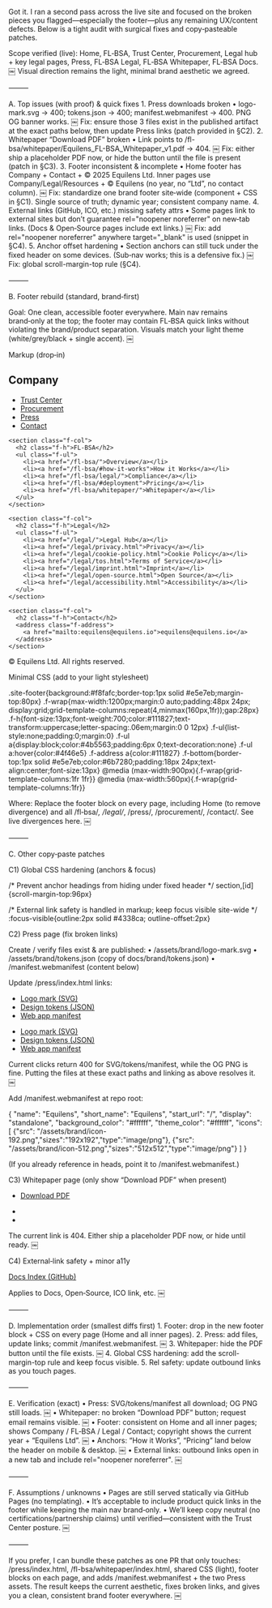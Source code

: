 Got it. I ran a second pass across the live site and focused on the broken pieces you flagged—especially the footer—plus any remaining UX/content defects. Below is a tight audit with surgical fixes and copy‑pasteable patches.

Scope verified (live): Home, FL‑BSA, Trust Center, Procurement, Legal hub + key legal pages, Press, FL‑BSA Legal, FL‑BSA Whitepaper, FL‑BSA Docs.  ￼
Visual direction remains the light, minimal brand aesthetic we agreed.

⸻

A. Top issues (with proof) & quick fixes
	1.	Press downloads broken
	•	logo-mark.svg → 400; tokens.json → 400; manifest.webmanifest → 400. PNG OG banner works.  ￼
Fix: ensure those 3 files exist in the published artifact at the exact paths below, then update Press links (patch provided in §C2).
	2.	Whitepaper “Download PDF” broken
	•	Link points to /fl-bsa/whitepaper/Equilens_FL-BSA_Whitepaper_v1.pdf → 404.  ￼
Fix: either ship a placeholder PDF now, or hide the button until the file is present (patch in §C3).
	3.	Footer inconsistent & incomplete
	•	Home footer has Company + Contact + © 2025 Equilens Ltd. Inner pages use Company/Legal/Resources + © Equilens (no year, no “Ltd”, no contact column).  ￼
Fix: standardize one brand footer site‑wide (component + CSS in §C1). Single source of truth; dynamic year; consistent company name.
	4.	External links (GitHub, ICO, etc.) missing safety attrs
	•	Some pages link to external sites but don’t guarantee rel="noopener noreferrer" on new‑tab links. (Docs & Open‑Source pages include ext links.)  ￼
Fix: add rel="noopener noreferrer" anywhere target="_blank" is used (snippet in §C4).
	5.	Anchor offset hardening
	•	Section anchors can still tuck under the fixed header on some devices. (Sub‑nav works; this is a defensive fix.)  ￼
Fix: global scroll-margin-top rule (§C4).

⸻

B. Footer rebuild (standard, brand‑first)

Goal: One clean, accessible footer everywhere. Main nav remains brand‑only at the top; the footer may contain FL‑BSA quick links without violating the brand/product separation. Visuals match your light theme (white/grey/black + single accent).  ￼

Markup (drop‑in)

<!-- BEGIN: footer (brand standard) -->
<footer class="site-footer" role="contentinfo">
  <nav class="f-wrap" aria-label="Footer">
    <section class="f-col">
      <h2 class="f-h">Company</h2>
      <ul class="f-ul">
        <li><a href="/trust-center/">Trust Center</a></li>
        <li><a href="/procurement/">Procurement</a></li>
        <li><a href="/press/">Press</a></li>
        <li><a href="/contact/">Contact</a></li>
      </ul>
    </section>

    <section class="f-col">
      <h2 class="f-h">FL‑BSA</h2>
      <ul class="f-ul">
        <li><a href="/fl-bsa/">Overview</a></li>
        <li><a href="/fl-bsa/#how-it-works">How it Works</a></li>
        <li><a href="/fl-bsa/legal/">Compliance</a></li>
        <li><a href="/fl-bsa/#deployment">Pricing</a></li>
        <li><a href="/fl-bsa/whitepaper/">Whitepaper</a></li>
      </ul>
    </section>

    <section class="f-col">
      <h2 class="f-h">Legal</h2>
      <ul class="f-ul">
        <li><a href="/legal/">Legal Hub</a></li>
        <li><a href="/legal/privacy.html">Privacy</a></li>
        <li><a href="/legal/cookie-policy.html">Cookie Policy</a></li>
        <li><a href="/legal/tos.html">Terms of Service</a></li>
        <li><a href="/legal/imprint.html">Imprint</a></li>
        <li><a href="/legal/open-source.html">Open Source</a></li>
        <li><a href="/legal/accessibility.html">Accessibility</a></li>
      </ul>
    </section>

    <section class="f-col">
      <h2 class="f-h">Contact</h2>
      <address class="f-address">
        <a href="mailto:equilens@equilens.io">equilens@equilens.io</a>
      </address>
    </section>
  </nav>

  <div class="f-bottom">
    <span>© <span id="year"></span> Equilens Ltd. All rights reserved.</span>
  </div>
</footer>
<script>document.getElementById('year').textContent=new Date().getFullYear();</script>
<!-- END: footer -->

Minimal CSS (add to your light stylesheet)

.site-footer{background:#f8fafc;border-top:1px solid #e5e7eb;margin-top:80px}
.f-wrap{max-width:1200px;margin:0 auto;padding:48px 24px;
  display:grid;grid-template-columns:repeat(4,minmax(160px,1fr));gap:28px}
.f-h{font-size:13px;font-weight:700;color:#111827;text-transform:uppercase;letter-spacing:.06em;margin:0 0 12px}
.f-ul{list-style:none;padding:0;margin:0}
.f-ul a{display:block;color:#4b5563;padding:6px 0;text-decoration:none}
.f-ul a:hover{color:#4f46e5}
.f-address a{color:#111827}
.f-bottom{border-top:1px solid #e5e7eb;color:#6b7280;padding:18px 24px;text-align:center;font-size:13px}
@media (max-width:900px){.f-wrap{grid-template-columns:1fr 1fr}}
@media (max-width:560px){.f-wrap{grid-template-columns:1fr}}

Where: Replace the footer block on every page, including Home (to remove divergence) and all /fl‑bsa/*, /legal/*, /press/, /procurement/, /contact/. See live divergences here.  ￼

⸻

C. Other copy‑paste patches

C1) Global CSS hardening (anchors & focus)

/* Prevent anchor headings from hiding under fixed header */
section,[id]{scroll-margin-top:96px}

/* External link safety is handled in markup; keep focus visible site-wide */
:focus-visible{outline:2px solid #4338ca; outline-offset:2px}

C2) Press page (fix broken links)

Create / verify files exist & are published:
	•	/assets/brand/logo-mark.svg
	•	/assets/brand/tokens.json  (copy of docs/brand/tokens.json)
	•	/manifest.webmanifest  (content below)

Update /press/index.html links:

- <a href="/assets/brand/logo-mark.svg">Logo mark (SVG)</a>
- <a href="/assets/brand/tokens.json">Design tokens (JSON)</a>
- <a href="/manifest.webmanifest">Web app manifest</a>
+ <a href="/assets/brand/logo-mark.svg" download>Logo mark (SVG)</a>
+ <a href="/assets/brand/tokens.json" download>Design tokens (JSON)</a>
+ <a href="/manifest.webmanifest" download>Web app manifest</a>

Current clicks return 400 for SVG/tokens/manifest, while the OG PNG is fine. Putting the files at these exact paths and linking as above resolves it.  ￼

Add /manifest.webmanifest at repo root:

{
  "name": "Equilens",
  "short_name": "Equilens",
  "start_url": "/",
  "display": "standalone",
  "background_color": "#ffffff",
  "theme_color": "#ffffff",
  "icons": [
    {"src": "/assets/brand/icon-192.png","sizes":"192x192","type":"image/png"},
    {"src": "/assets/brand/icon-512.png","sizes":"512x512","type":"image/png"}
  ]
}

(If you already reference <link rel="manifest"> in heads, point it to /manifest.webmanifest.)

C3) Whitepaper page (only show “Download PDF” when present)

- <a href="/fl-bsa/whitepaper/Equilens_FL-BSA_Whitepaper_v1.pdf" class="btn">Download PDF</a>
+ <!-- Show only when the file exists -->
+ <!-- <a href="/fl-bsa/whitepaper/Equilens_FL-BSA_Whitepaper_v1.pdf" class="btn">Download PDF</a> -->

The current link is 404. Either ship a placeholder PDF now, or hide until ready.  ￼

C4) External‑link safety + minor a11y

<!-- Pattern for any outbound link -->
<a href="https://github.com/equilens-labs/fl-bsa"
   target="_blank" rel="noopener noreferrer">Docs Index (GitHub)</a>

Applies to Docs, Open‑Source, ICO link, etc.  ￼

⸻

D. Implementation order (smallest diffs first)
	1.	Footer: drop in the new footer block + CSS on every page (Home and all inner pages).
	2.	Press: add files, update links; commit /manifest.webmanifest.  ￼
	3.	Whitepaper: hide the PDF button until the file exists.  ￼
	4.	Global CSS hardening: add the scroll-margin-top rule and keep focus visible.
	5.	Rel safety: update outbound links as you touch pages.

⸻

E. Verification (exact)
	•	Press: SVG/tokens/manifest all download; OG PNG still loads.  ￼
	•	Whitepaper: no broken “Download PDF” button; request email remains visible.  ￼
	•	Footer: consistent on Home and all inner pages; shows Company / FL‑BSA / Legal / Contact; copyright shows the current year + “Equilens Ltd”.  ￼
	•	Anchors: “How it Works”, “Pricing” land below the header on mobile & desktop.  ￼
	•	External links: outbound links open in a new tab and include rel="noopener noreferrer".  ￼

⸻

F. Assumptions / unknowns
	•	Pages are still served statically via GitHub Pages (no templating).
	•	It’s acceptable to include product quick links in the footer while keeping the main nav brand‑only.
	•	We’ll keep copy neutral (no certifications/partnership claims) until verified—consistent with the Trust Center posture.  ￼

⸻

If you prefer, I can bundle these patches as one PR that only touches:
/press/index.html, /fl-bsa/whitepaper/index.html, shared CSS (light), footer blocks on each page, and adds /manifest.webmanifest + the two Press assets. The result keeps the current aesthetic, fixes broken links, and gives you a clean, consistent brand footer everywhere.  ￼